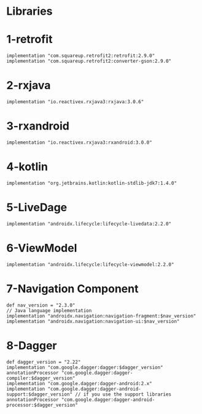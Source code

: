 # Libraries

# 1-retrofit
    implementation "com.squareup.retrofit2:retrofit:2.9.0"
    implementation "com.squareup.retrofit2:converter-gson:2.9.0"

# 2-rxjava
    implementation "io.reactivex.rxjava3:rxjava:3.0.6"

# 3-rxandroid
    implementation "io.reactivex.rxjava3:rxandroid:3.0.0"

# 4-kotlin
    implementation "org.jetbrains.kotlin:kotlin-stdlib-jdk7:1.4.0"

# 5-LiveDage
    implementation "androidx.lifecycle:lifecycle-livedata:2.2.0"

# 6-ViewModel
    implementation "androidx.lifecycle:lifecycle-viewmodel:2.2.0"

# 7-Navigation Component
    def nav_version = "2.3.0"
    // Java language implementation
    implementation "androidx.navigation:navigation-fragment:$nav_version"
    implementation "androidx.navigation:navigation-ui:$nav_version"

# 8-Dagger
    def dagger_version = "2.22"
    implementation "com.google.dagger:dagger:$dagger_version"
    annotationProcessor "com.google.dagger:dagger-compiler:$dagger_version"
    implementation "com.google.dagger:dagger-android:2.x"
    implementation "com.google.dagger:dagger-android-support:$dagger_version" // if you use the support libraries
    annotationProcessor "com.google.dagger:dagger-android-processor:$dagger_version"
    
